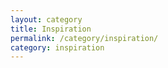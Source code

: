```yaml
---
layout: category
title: Inspiration
permalink: /category/inspiration/
category: inspiration
---
```

